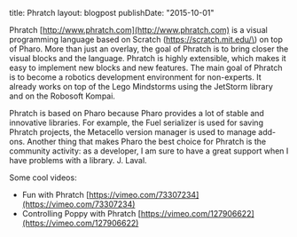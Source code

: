 title: Phratchlayout: blogpostpublishDate: "2015-10-01"Phratch [http://www.phratch.com](http://www.phratch.com) is a visual programming language based on Scratch \(https://scratch.mit.edu/\) on top of Pharo. More than just an overlay, the goal of Phratch is to bring closer the visual blocks and the language. Phratch is highly extensible, which makes it easy to implement new blocks and new features. The main goal of Phratch is to become a robotics development environment for non-experts. It already works on top of the Lego Mindstorms using the JetStorm library and on the Robosoft Kompai.Phratch is based on Pharo because Pharo provides a lot of stable and innovative libraries. For example, the Fuel serializer is used for saving Phratch projects, the Metacello version manager is used to manage add-ons. Another thing that makes Pharo the best choice for Phratch is the community activity: as a developer, I am sure to have a great support when I have problems with a library. J. Laval.Some cool videos: - Fun with Phratch [https://vimeo.com/73307234](https://vimeo.com/73307234) - Controlling Poppy with Phratch [https://vimeo.com/127906622](https://vimeo.com/127906622)